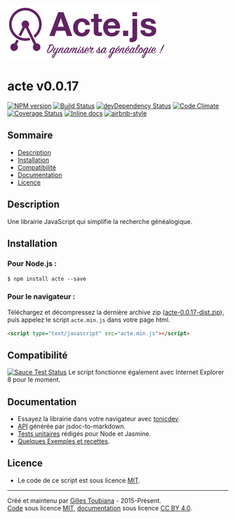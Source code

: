 ![logo](docs/img/logo-violet.png "Logo de la librairie acte.js")
# acte v0.0.17
[![NPM version](https://img.shields.io/npm/v/acte.svg)](https://www.npmjs.com/package/acte)
[![Build Status](https://img.shields.io/travis/gtoubiana/acte.svg)](https://travis-ci.org/gtoubiana/acte)
[![devDependency Status](https://img.shields.io/david/dev/gtoubiana/acte.svg)](https://david-dm.org/gtoubiana/acte?type=dev)
[![Code Climate](https://codeclimate.com/github/gtoubiana/acte/badges/gpa.svg)](https://codeclimate.com/github/gtoubiana/acte)
[![Coverage Status](https://coveralls.io/repos/github/gtoubiana/acte/badge.svg?branch=master&bust=1)](https://coveralls.io/github/gtoubiana/acte?branch=master)
[![Inline docs](http://inch-ci.org/github/gtoubiana/acte.svg?branch=master)](http://inch-ci.org/github/gtoubiana/acte)
[![airbnb-style](https://img.shields.io/badge/code%20style-airbnb-blue.svg)](http://nerds.airbnb.com/our-javascript-style-guide/)

## Sommaire
 - [Description](#description)
 - [Installation](#installation)
 - [Compatibilité](#compatibilite)
 - [Documentation](#documentation)
 - [Licence](#licence)
<a name="description"></a>

## Description
Une librairie JavaScript qui simplifie la recherche généalogique.
<a name="installation"></a>

## Installation

### Pour Node.js :
```
$ npm install acte --save
```

### Pour le navigateur :
Téléchargez et décompressez la dernière archive zip ([acte-0.0.17-dist.zip](https://github.com/gtoubiana/acte/blob/master/dist/acte-0.0.17-dist.zip?raw=true)), puis appelez le script `acte.min.js` dans votre page html.
```html
<script type="text/javascript" src="acte.min.js"></script>
```
<a name="compatibilite"></a>

## Compatibilité
[![Sauce Test Status](https://saucelabs.com/browser-matrix/gtoubiana.svg)](https://saucelabs.com/u/gtoubiana)
Le script fonctionne également avec Internet Explorer 8 pour le moment.
<a name="documentation"></a>

## Documentation
- Essayez la librairie dans votre navigateur avec [tonicdev](https://tonicdev.com/npm/acte).
- [API](https://github.com/gtoubiana/acte/blob/master/dist/README.md#documentation-de-acte) générée par jsdoc-to-markdown.
- [Tests unitaires](https://github.com/gtoubiana/acte/blob/master/test/jasmine/acteSpec.js) rédigés pour Node et Jasmine.
- [Quelques Exemples et recettes](https://github.com/gtoubiana/acte/blob/master/test/spec-Recettes.js).
<a name="licence"></a>

## Licence
 - Le code de ce script est sous licence [MIT](https://github.com/gtoubiana/acte/blob/master/LICENSE).

* * *
Créé et maintenu par [Gilles Toubiana](https://github.com/gtoubiana/) - 2015-Présent.<br>
[Code](https://github.com/gtoubiana/acte) sous licence [MIT](https://github.com/gtoubiana/acte/blob/master/LICENSE), [documentation](https://github.com/gtoubiana/acte/blob/master/dist/README.md) sous licence [CC BY 4.0](https://creativecommons.org/licenses/by/4.0/deed.fr).
